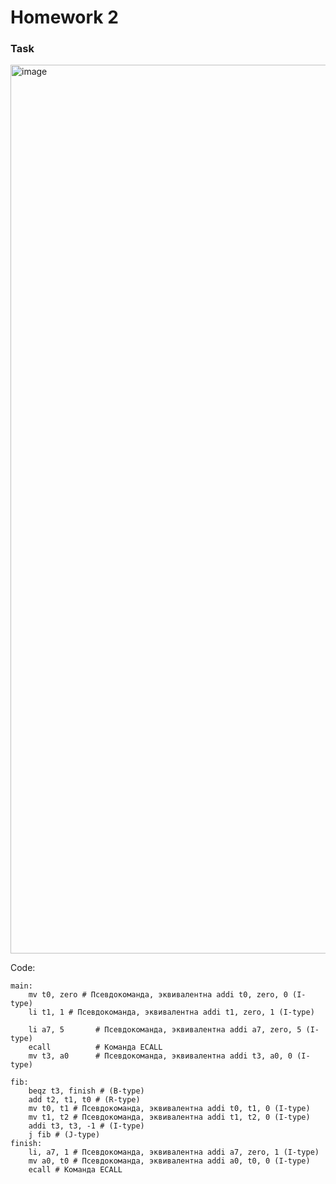 # Homework 2

### Task

<img width="1422" alt="image" src="https://github.com/user-attachments/assets/6c889d85-83c1-4be6-abb7-0165949b7373">

Code:
```
main:
	mv t0, zero # Псевдокоманда, эквивалентна addi t0, zero, 0 (I-type)
	li t1, 1 # Псевдокоманда, эквивалентна addi t1, zero, 1 (I-type)

	li a7, 5       # Псевдокоманда, эквивалентна addi a7, zero, 5 (I-type)
	ecall          # Команда ECALL
	mv t3, a0      # Псевдокоманда, эквивалентна addi t3, a0, 0 (I-type)

fib:
	beqz t3, finish # (B-type)
	add t2, t1, t0 # (R-type)
	mv t0, t1 # Псевдокоманда, эквивалентна addi t0, t1, 0 (I-type)
	mv t1, t2 # Псевдокоманда, эквивалентна addi t1, t2, 0 (I-type)
	addi t3, t3, -1 # (I-type)
	j fib # (J-type)
finish:
	li, a7, 1 # Псевдокоманда, эквивалентна addi a7, zero, 1 (I-type)
	mv a0, t0 # Псевдокоманда, эквивалентна addi a0, t0, 0 (I-type)
	ecall # Команда ECALL
```
